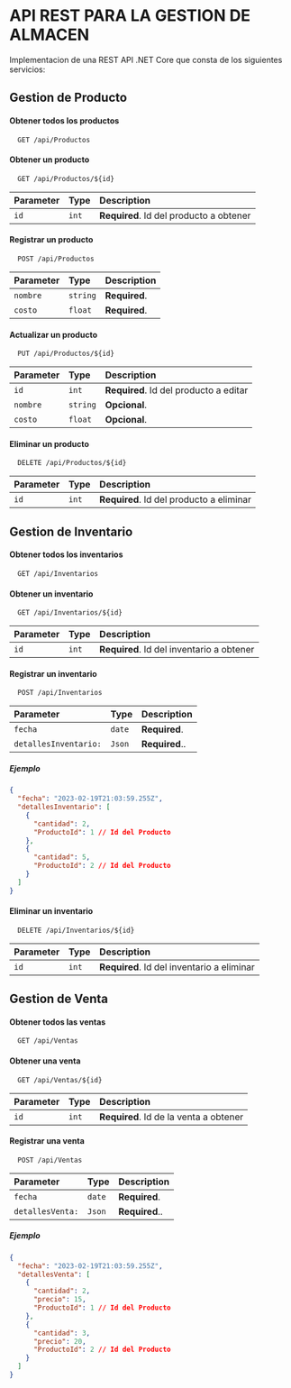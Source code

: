 # API REST PARA LA GESTION DE ALMACEN

Implementacion de una REST API .NET Core que consta de los siguientes servicios:


## Gestion de Producto

#### Obtener todos los productos

```http
  GET /api/Productos
```



#### Obtener un producto

```http
  GET /api/Productos/${id}
```

| Parameter | Type     | Description                       |
| :-------- | :------- | :-------------------------------- |
| `id`      | `int` | **Required**. Id del producto a obtener |

#### Registrar un producto

```http
  POST /api/Productos
```


| Parameter | Type     | Description                |
| :-------- | :------- | :------------------------- |
| `nombre` | `string` | **Required**. |
| `costo` | `float` | **Required**. |

#### Actualizar un producto
```http
  PUT /api/Productos/${id}
```

| Parameter | Type     | Description                |
| :-------- | :------- | :------------------------- |
| `id`      | `int` | **Required**. Id del producto a editar |
| `nombre` | `string` | **Opcional**. |
| `costo` | `float` | **Opcional**. |

#### Eliminar un producto

```http
  DELETE /api/Productos/${id}
```

| Parameter | Type     | Description                       |
| :-------- | :------- | :-------------------------------- |
| `id`      | `int` | **Required**. Id del producto a eliminar |

## Gestion de Inventario

#### Obtener todos los inventarios

```http
  GET /api/Inventarios
```

#### Obtener un inventario

```http
  GET /api/Inventarios/${id}
```

| Parameter | Type     | Description                       |
| :-------- | :------- | :-------------------------------- |
| `id`      | `int` | **Required**. Id del inventario a obtener |

#### Registrar un inventario

```http
  POST /api/Inventarios
```


| Parameter | Type     | Description                |
| :-------- | :------- | :------------------------- |
| `fecha` | `date` | **Required**. |
| `detallesInventario:` | `Json` | **Required**..  |


##### Ejemplo

```json
{
  "fecha": "2023-02-19T21:03:59.255Z",
  "detallesInventario": [
    {
      "cantidad": 2,
      "ProductoId": 1 // Id del Producto
    },
    {
      "cantidad": 5,
      "ProductoId": 2 // Id del Producto
    }
  ]
}
```

#### Eliminar un inventario

```http
  DELETE /api/Inventarios/${id}
```

| Parameter | Type     | Description                       |
| :-------- | :------- | :-------------------------------- |
| `id`      | `int` | **Required**. Id del inventario a eliminar |

## Gestion de Venta

#### Obtener todos las ventas

```http
  GET /api/Ventas
```

#### Obtener una venta

```http
  GET /api/Ventas/${id}
```

| Parameter | Type     | Description                       |
| :-------- | :------- | :-------------------------------- |
| `id`      | `int` | **Required**. Id de la venta a obtener |

#### Registrar una venta

```http
  POST /api/Ventas
```


| Parameter | Type     | Description                |
| :-------- | :------- | :------------------------- |
| `fecha` | `date` | **Required**. |
| `detallesVenta:` | `Json` | **Required**..  |


##### Ejemplo

```json
{
  "fecha": "2023-02-19T21:03:59.255Z",
  "detallesVenta": [
    {
      "cantidad": 2,
      "precio": 15,
      "ProductoId": 1 // Id del Producto
    },
    {
      "cantidad": 3,
      "precio": 20,
      "ProductoId": 2 // Id del Producto
    }
  ]
}
```
